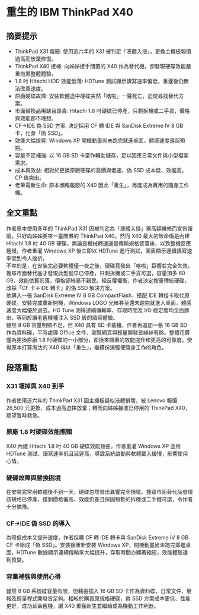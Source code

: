 # 重生的 IBM ThinkPad X40

## 摘要提示
- ThinkPad X31 報廢: 使用近六年的 X31 被判定「液體入侵」，更換主機板報價過高而放棄修復。  
- ThinkPad X40 接棒: 向姊姊接手閒置的 X40 作為替代機，卻發現硬碟效能嚴重拖累整體體驗。  
- 1.8 吋 Hitachi HDD 效能低落: HDTune 測試顯示讀寫速率偏低，重灌後仍無法改善速度。  
- 原廠硬碟故障: 安裝軟體途中硬碟突然「喀啦」一聲死亡，迫使尋找替代方案。  
- 市面替換品稀缺且昂貴: Hitachi 1.8 吋硬碟已停產，只剩拆機或二手貨，價格與效能都不理想。  
- CF→IDE 偽 SSD 方案: 決定採用 CF 轉 IDE 與 SanDisk Extreme IV 8 GB 卡，化身「偽 SSD」。  
- 效能大幅提昇: Windows XP 開機動畫尚未跑完就進桌面，體感速度遠超預期。  
- 容量不足補強: 以 16 GB SD 卡當作輔助儲存，足以因應日常文件與小型檔案需求。  
- 成本與效益: 相對於更換原廠硬碟的高價與低速，偽 SSD 成本低、效能高，CP 值突出。  
- 老筆電新生命: 原本瀕臨報廢的 X40 因此「重生」，再度成為實用的隨身工作機。  

## 全文重點
作者原本使用多年的 ThinkPad X31 因被判定為「液體入侵」需高額維修而宣告報廢，只好向姊姊要來一臺閒置的 ThinkPad X40。然而 X40 最大的致命傷是內建 Hitachi 1.8 吋 40 GB 硬碟，無論是機械轉速還是傳輸規格皆落後，以致整機反應極慢。作者重灌 Windows XP 後立即以 HDTune 進行測試，圖表顯示連續讀寫速率低到令人挫折。  
不幸的是，在安裝完必要軟體僅一夜之後，硬碟竟發出「喀啦」巨響並完全失效。搜尋市面替代品才發現此型號早已停產，只剩拆機或二手貨可選，容量頂多 60 GB、效能依舊低落，價格卻絲毫不親民。經反覆權衡，作者決定捨棄傳統硬碟，改採「CF 卡＋IDE 轉卡」的偽 SSD 解決方案。  
他購入一張 SanDisk Extreme IV 8 GB CompactFlash，搭配 IDE 轉接卡取代原硬碟。安裝完成重新開機，Windows LOGO 光棒甚至還未跑完就進入桌面，體感速度大幅優於過去。HD Tune 測得連續傳輸率、存取時間及 I/O 穩定度均全面勝出，等同於讓老舊機種注入 SSD 級的讀寫體驗。  
雖然 8 GB 容量明顯不足，但 X40 具有 SD 卡插槽，作者再追加一張 16 GB SD 作為資料碟，平時處理 Office 文件、瀏覽網頁與輕量開發皆綽綽有餘。整體花費僅為更換原廠 1.8 吋硬碟的一小部分，卻換來顯著的效能提升和更高的可靠度，使得原本打算淘汰的 X40 得以「重生」，繼續扮演輕便隨身工作的角色。

## 段落重點
### X31 壞掉與 X40 到手
作者使用近六年的 ThinkPad X31 因主機板疑似液體損壞，被 Lenovo 報價 26,500 元更換，成本過高選擇放棄；轉而向姊姊接收已停用的 ThinkPad X40，期望暫時救急。

### 原廠 1.8 吋硬碟效能瓶頸
X40 內建 Hitachi 1.8 吋 40 GB 硬碟效能極差，作者重灌 Windows XP 並用 HDTune 測試，讀寫速率低且延遲高，導致系統啟動與軟體載入緩慢，影響使用心情。

### 硬碟故障與替換困境
在安裝完常用軟體後不到一天，硬碟忽然發出異響完全損壞。搜尋市面替代品發現該規格已停產，僅剩價格偏高、效能仍差且保固短暫的拆機或二手機可選，令作者十分猶豫。

### CF→IDE 偽 SSD 的導入
為降低成本又提升速度，作者採購 CF 轉 IDE 轉卡與 SanDisk Extreme IV 8 GB CF 卡組成「偽 SSD」。安裝後重新安裝 Windows XP，開機動畫尚未跑完即進桌面，HDTune 數據顯示連續傳輸率大幅提升，存取時間亦顯著縮短，效能體驗達到質變。

### 容量補強與使用心得
雖然 8 GB 系統碟容量有限，但藉由插入 16 GB SD 卡作為資料碟，日常文件、簡報及輕量程式開發皆足夠。相較於購買原規格硬碟，偽 SSD 方案成本更低、性能更好，成功延壽舊機，讓 X40 重獲新生並繼續成為機動工作利器。
